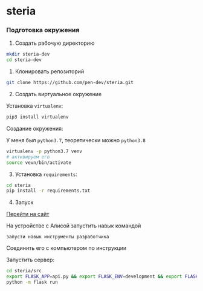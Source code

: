 # steria

### Подготовка окружения

1. Создать рабочую директорию

```bash
mkdir steria-dev
cd steria-dev
```


1. Клонировать репозиторий   
```bash
git clone https://github.com/pen-dev/steria.git
```

2. Создать виртуальное окружение

Установка `virtualenv`:

```bash
pip3 install virtualenv
```

Создание окружения:

У меня был `python3.7`,  теоретически можно `python3.8`

```bash
virtualenv -p python3.7 venv
# активируем его
source vevn/bin/activate
```

3. Установка `requirements`:

```bash
cd steria
pip install -r requirements.txt
```

4. Запуск

[Перейти на сайт](https://alice-dev.vitalets.xyz/)

На устройстве с Алисой запустить навык командой
```
запусти навык инструменты разработчика
```

Соединить его с компьютером по инструкции

Запустить сервер:

```bash
cd steria/src
export FLASK_APP=api.py && export FLASK_ENV=development && export FLASK_DEBUG=0
python -m flask run
```

